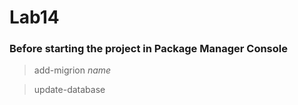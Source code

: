 # Lab14
### Before starting the project in Package Manager Console
> add-migrion *name*

> update-database

